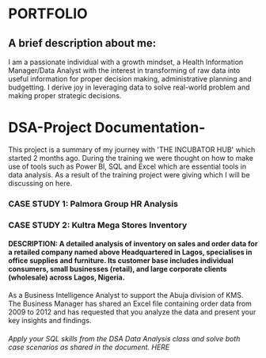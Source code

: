 # PORTFOLIO
## A brief description about me: 
I am a passionate individual with a growth mindset, a Health Information Manager/Data Analyst with the interest in transforming of raw data into useful information for proper decision making, administrative planning and budgetting. I derive joy in leveraging data to solve real-world problem and making proper  strategic decisions. 


# DSA-Project Documentation-
This project is a summary of my journey with 'THE INCUBATOR HUB' which started 2 months ago. During the training we were thought on how to make use of tools
such as Power BI, SQL and Excel which are essential tools in data analysis. As a result of the training project were giving which I will be discussing on here.

### CASE STUDY 1:  Palmora Group HR Analysis

### CASE STUDY 2:  Kultra Mega Stores Inventory 
#### DESCRIPTION: A detailed analysis of inventory on sales and order data for a retailed company named above Headquartered in Lagos, specialises in office supplies and furniture. Its customer base includes individual consumers, small businesses (retail), and large corporate clients (wholesale) across Lagos, Nigeria. 
As a Business Intelligence Analyst to support the Abuja division of KMS. The Business Manager has shared an Excel file containing order data from 2009 to 2012 and has requested that you analyze the data and present your key insights and findings. 
###### Apply your SQL skills from the DSA Data Analysis class and solve both case scenarios as shared in the document. HERE  

